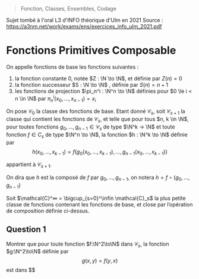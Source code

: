 > Fonction, Classes, Ensembles, Codage

Sujet tombé à l'oral L3 d'INFO théorique d'Ulm en 2021
Source : https://a3nm.net/work/exams/ens/exercices_info_ulm_2021.pdf

# Fonctions Primitives Composable


On appelle fonctions de base les fonctions suivantes :
1. la fonction constante $0$, notée $Z : \N \to \N$, et définie par $Z(n) = 0$
2. la fonction successeur $S : \N \to \N$ , définie par $S(n) = n + 1$
3. les fonctions de projection $\pi_n^i : \N^n \to \N$ définies pour $0 \le i < n \in \N$ par $\pi_n^i(x_0, . . . , x_{n−1}) = x_i$

On pose $\mathcal{C}_0$ la classe des fonctions de base.
Etant donné $\mathcal{C}_s$, soit $\mathcal{C}_{s+1}$ la classe qui contient les fonctions de $\mathcal{C}_s$, et telle que pour tous $n, k \in \N$, pour toutes fonctions $g_0, . . . , g_{n−1} \in \mathcal{C}_s$ de type $\N^k → \N$ et toute fonction $f \in C_s$ de type $\N^n \to \N$, la fonction $h : \N^k \to \N$ définie par
$$h(x_0, . . . , x_{k−1}) = f(g_0(x_0, . . . , x_{k−1}), . . . , g_{n−1}(x_0, . . . , x_{k−1}))$$

 appartient à $\mathcal{C}_{s+1}$.
 
 On dira que $h$ est la composé de $f$ par $g_0,...,g_{n-1}$, on notera $h = f\circ (g_0,...,g_{n-1})$
 
 Soit $\mathcal{C}^∞ = \bigcup_{s=0}^\infin \mathcal{C}_s$ la plus petite classe de fonctions contenant les fonctions de base, et close par l’opération de composition définie ci-dessus.

## Question 1
Montrer que pour toute fonction $f:\N^2\to\N$ dans $\mathcal{C}_s$, la fonction $g:\N^2\to\N$ définie par 
$$
g(x,y) = f(y,x)
$$
est dans $$
<!--stackedit_data:
eyJoaXN0b3J5IjpbLTM0OTI1Mzk0NiwtMTM4Njg4MzM4MSwtMz
E4NTYwMjU5LDEyMjA1ODMzMzksLTM1OTUxMjgwOV19
-->